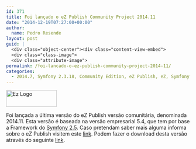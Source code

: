 ```yaml
---
id: 371
title: Foi lançado o eZ Publish Community Project 2014.11
date: "2014-12-19T07:27:00+00:00"
author:
  name: Pedro Resende
layout: post
guid: |
  <div class="object-center"><div class="content-view-embed">
  <div class="class-image">
  <div class="attribute-image">
permalink: /foi-lancado-o-ez-publish-community-project-2014-11/
categories:
  - 2014.7, Symfony 2.3.18, Community Edition, eZ Publish, eZ, Symfony
---
```


<div class="object-center">
  <div class="content-view-embed">
    <div class="class-image">
      <div class="attribute-image">
      <img src="https://blog.resende.biz/assets/blog/ezdemo_site/storage/images/media/images/ez-logo/7771-1-eng-GB/Ez-Logo_medium.png" width="138" height="46"  style="border: 0px solid ;" alt="Ez Logo" title="Ez Logo" />
      </div>
    </div>
  </div>
</div>

Foi lançada a última versão do eZ Publish versão comunitária, denominada 2014.11. Esta versão é baseada na versão empresarial 5.4, que tem por base a Framework do&nbsp;<a href="https://github.com/symfony/symfony/blob/master/CHANGELOG-2.5.md" target="_blank">Symfony 2.5</a>. Caso pretendam saber mais alguma informa sobre o eZ Publish visitem este&nbsp;<a href="http://www.ez.no/" target="_blank">link</a>.
Podem fazer o download desta versão através do seguinte&nbsp;<a href="http://share.ez.no/downloads/downloads/ez-publish-community-project-2014.11" target="_blank">link</a>.
